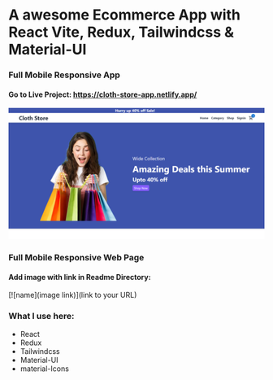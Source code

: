 # A awesome Ecommerce App with React Vite, Redux, Tailwindcss & Material-UI
### Full Mobile Responsive App

#### Go to Live Project: https://cloth-store-app.netlify.app/

[![image](./public/image.png)](https://cloth-store-app.netlify.app/)

### Full Mobile Responsive Web Page

#### Add image with link in Readme Directory:
[![name](image link)](link to your URL)

### What I use here:
* React
* Redux
* Tailwindcss
* Material-UI
* material-Icons
